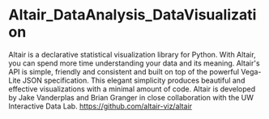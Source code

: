 # Altair_DataAnalysis_DataVisualization
Altair is a declarative statistical visualization library for Python. With Altair, you can spend more time understanding your data and its meaning. Altair's API is simple, friendly and consistent and built on top of the powerful Vega-Lite JSON specification. This elegant simplicity produces beautiful and effective visualizations with a minimal amount of code. Altair is developed by Jake Vanderplas and Brian Granger in close collaboration with the UW Interactive Data Lab.
https://github.com/altair-viz/altair


